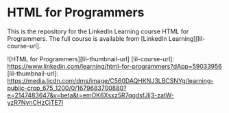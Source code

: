 # HTML for Programmers
This is the repository for the LinkedIn Learning course HTML for Programmers. The full course is available from [LinkedIn Learning][lil-course-url].

![HTML for Programmers][lil-thumbnail-url] 
[lil-course-url]: https://www.linkedin.com/learning/html-for-programmers?dApp=59033956
[lil-thumbnail-url]: https://media.licdn.com/dms/image/C560DAQHKNJ3LBCSNYg/learning-public-crop_675_1200/0/1679683700880?e=2147483647&v=beta&t=emOK6Xsxz5R7qgdsfJlj3-zatW-yzR7NynCHzCjTE7I
